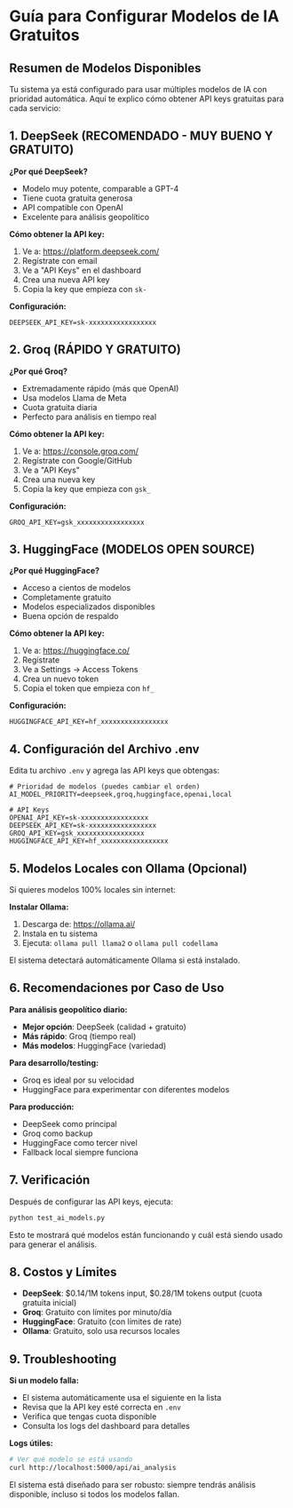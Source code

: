 # Guía para Configurar Modelos de IA Gratuitos

## Resumen de Modelos Disponibles

Tu sistema ya está configurado para usar múltiples modelos de IA con prioridad automática. Aquí te explico cómo obtener API keys gratuitas para cada servicio:

## 1. DeepSeek (RECOMENDADO - MUY BUENO Y GRATUITO)

**¿Por qué DeepSeek?**
- Modelo muy potente, comparable a GPT-4
- Tiene cuota gratuita generosa
- API compatible con OpenAI
- Excelente para análisis geopolítico

**Cómo obtener la API key:**
1. Ve a: https://platform.deepseek.com/
2. Regístrate con email
3. Ve a "API Keys" en el dashboard
4. Crea una nueva API key
5. Copia la key que empieza con `sk-`

**Configuración:**
```env
DEEPSEEK_API_KEY=sk-xxxxxxxxxxxxxxxxx
```

## 2. Groq (RÁPIDO Y GRATUITO)

**¿Por qué Groq?**
- Extremadamente rápido (más que OpenAI)
- Usa modelos Llama de Meta
- Cuota gratuita diaria
- Perfecto para análisis en tiempo real

**Cómo obtener la API key:**
1. Ve a: https://console.groq.com/
2. Regístrate con Google/GitHub
3. Ve a "API Keys"
4. Crea una nueva key
5. Copia la key que empieza con `gsk_`

**Configuración:**
```env
GROQ_API_KEY=gsk_xxxxxxxxxxxxxxxxx
```

## 3. HuggingFace (MODELOS OPEN SOURCE)

**¿Por qué HuggingFace?**
- Acceso a cientos de modelos
- Completamente gratuito
- Modelos especializados disponibles
- Buena opción de respaldo

**Cómo obtener la API key:**
1. Ve a: https://huggingface.co/
2. Regístrate
3. Ve a Settings → Access Tokens
4. Crea un nuevo token
5. Copia el token que empieza con `hf_`

**Configuración:**
```env
HUGGINGFACE_API_KEY=hf_xxxxxxxxxxxxxxxxx
```

## 4. Configuración del Archivo .env

Edita tu archivo `.env` y agrega las API keys que obtengas:

```env
# Prioridad de modelos (puedes cambiar el orden)
AI_MODEL_PRIORITY=deepseek,groq,huggingface,openai,local

# API Keys
OPENAI_API_KEY=sk-xxxxxxxxxxxxxxxxx
DEEPSEEK_API_KEY=sk-xxxxxxxxxxxxxxxxx
GROQ_API_KEY=gsk_xxxxxxxxxxxxxxxxx
HUGGINGFACE_API_KEY=hf_xxxxxxxxxxxxxxxxx
```

## 5. Modelos Locales con Ollama (Opcional)

Si quieres modelos 100% locales sin internet:

**Instalar Ollama:**
1. Descarga de: https://ollama.ai/
2. Instala en tu sistema
3. Ejecuta: `ollama pull llama2` o `ollama pull codellama`

El sistema detectará automáticamente Ollama si está instalado.

## 6. Recomendaciones por Caso de Uso

**Para análisis geopolítico diario:**
- **Mejor opción**: DeepSeek (calidad + gratuito)
- **Más rápido**: Groq (tiempo real)
- **Más modelos**: HuggingFace (variedad)

**Para desarrollo/testing:**
- Groq es ideal por su velocidad
- HuggingFace para experimentar con diferentes modelos

**Para producción:**
- DeepSeek como principal
- Groq como backup
- HuggingFace como tercer nivel
- Fallback local siempre funciona

## 7. Verificación

Después de configurar las API keys, ejecuta:

```bash
python test_ai_models.py
```

Esto te mostrará qué modelos están funcionando y cuál está siendo usado para generar el análisis.

## 8. Costos y Límites

- **DeepSeek**: $0.14/1M tokens input, $0.28/1M tokens output (cuota gratuita inicial)
- **Groq**: Gratuito con límites por minuto/día
- **HuggingFace**: Gratuito (con límites de rate)
- **Ollama**: Gratuito, solo usa recursos locales

## 9. Troubleshooting

**Si un modelo falla:**
- El sistema automáticamente usa el siguiente en la lista
- Revisa que la API key esté correcta en `.env`
- Verifica que tengas cuota disponible
- Consulta los logs del dashboard para detalles

**Logs útiles:**
```bash
# Ver qué modelo se está usando
curl http://localhost:5000/api/ai_analysis
```

El sistema está diseñado para ser robusto: siempre tendrás análisis disponible, incluso si todos los modelos fallan.
